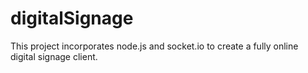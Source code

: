 digitalSignage
==============
This project incorporates node.js and socket.io to create a fully online digital signage client.
